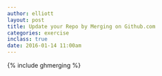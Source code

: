 ```yaml
---
author: elliott
layout: post
title: Update your Repo by Merging on Github.com
categories: exercise 
inclass: true
date: 2016-01-14 11:00am
---
```


{% include ghmerging %}